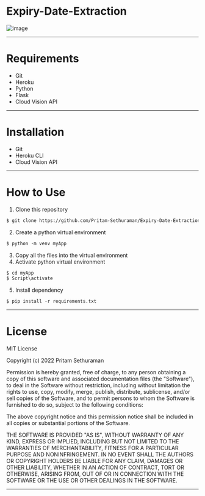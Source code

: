 # Expiry-Date-Extraction
![image](https://user-images.githubusercontent.com/78743757/159433812-a9f97716-2676-4c91-b912-46a6c60306f3.png)

---

# Requirements
- Git
- Heroku
- Python
- Flask
- Cloud Vision API

---

# Installation
- Git
- Heroku CLI
- Cloud Vision API

---

# How to Use
1. Clone this repository 
```html
$ git clone https://github.com/Pritam-Sethuraman/Expiry-Date-Extraction.git
```
2. Create a python virtual environment
```html
$ python -m venv myApp
```

3. Copy all the files into the virtual environment
4. Activate python virtual environment
```html
$ cd myApp
$ Script\activate
```

5. Install dependency
```html
$ pip install -r requirements.txt
```

---

# License
MIT License

Copyright (c) 2022 Pritam Sethuraman

Permission is hereby granted, free of charge, to any person obtaining a copy
of this software and associated documentation files (the "Software"), to deal
in the Software without restriction, including without limitation the rights
to use, copy, modify, merge, publish, distribute, sublicense, and/or sell
copies of the Software, and to permit persons to whom the Software is
furnished to do so, subject to the following conditions:

The above copyright notice and this permission notice shall be included in all
copies or substantial portions of the Software.

THE SOFTWARE IS PROVIDED "AS IS", WITHOUT WARRANTY OF ANY KIND, EXPRESS OR
IMPLIED, INCLUDING BUT NOT LIMITED TO THE WARRANTIES OF MERCHANTABILITY,
FITNESS FOR A PARTICULAR PURPOSE AND NONINFRINGEMENT. IN NO EVENT SHALL THE
AUTHORS OR COPYRIGHT HOLDERS BE LIABLE FOR ANY CLAIM, DAMAGES OR OTHER
LIABILITY, WHETHER IN AN ACTION OF CONTRACT, TORT OR OTHERWISE, ARISING FROM,
OUT OF OR IN CONNECTION WITH THE SOFTWARE OR THE USE OR OTHER DEALINGS IN THE
SOFTWARE.

---
